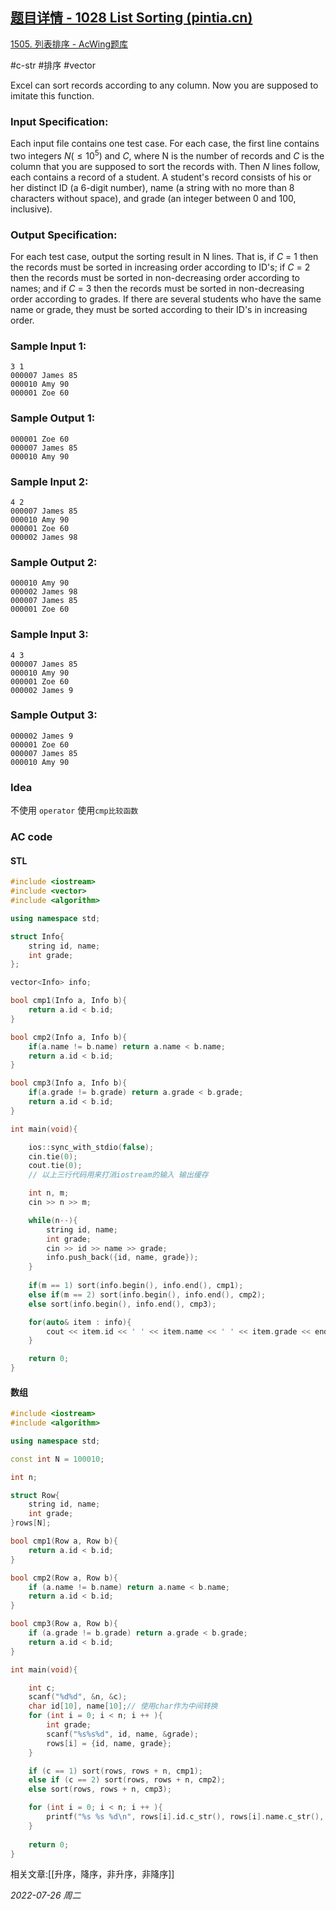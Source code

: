 ## [题目详情 - 1028 List Sorting (pintia.cn)](https://pintia.cn/problem-sets/994805342720868352/problems/994805468327690240)

[1505. 列表排序 - AcWing题库](https://www.acwing.com/problem/content/1507/)

#c-str #排序 #vector 

Excel can sort records according to any column. Now you are supposed to imitate this function.

### Input Specification:

Each input file contains one test case. For each case, the first line contains two integers $N (≤10^5)$ and $C$, where N is the number of records and $C$ is the column that you are supposed to sort the records with. Then $N$ lines follow, each contains a record of a student. A student's record consists of his or her distinct ID (a 6-digit number), name (a string with no more than 8 characters without space), and grade (an integer between 0 and 100, inclusive).

### Output Specification:

For each test case, output the sorting result in N lines. That is, if $C$ = 1 then the records must be sorted in increasing order according to ID's; if $C$ = 2 then the records must be sorted in non-decreasing order according to names; and if $C$ = 3 then the records must be sorted in non-decreasing order according to grades. If there are several students who have the same name or grade, they must be sorted according to their ID's in increasing order.

### Sample Input 1:

```in
3 1
000007 James 85
000010 Amy 90
000001 Zoe 60
```

### Sample Output 1:

```out
000001 Zoe 60
000007 James 85
000010 Amy 90
```

### Sample Input 2:

```in
4 2
000007 James 85
000010 Amy 90
000001 Zoe 60
000002 James 98
```

### Sample Output 2:

```out
000010 Amy 90
000002 James 98
000007 James 85
000001 Zoe 60
```

### Sample Input 3:

```in
4 3
000007 James 85
000010 Amy 90
000001 Zoe 60
000002 James 9
```

### Sample Output 3:

```out
000002 James 9
000001 Zoe 60
000007 James 85
000010 Amy 90
```

### Idea 

不使用 `operator` 使用`cmp比较函数`

### AC code

#### STL

```cpp
#include <iostream>
#include <vector>
#include <algorithm>

using namespace std;

struct Info{
    string id, name;
    int grade;
};

vector<Info> info;

bool cmp1(Info a, Info b){
    return a.id < b.id;
}

bool cmp2(Info a, Info b){
    if(a.name != b.name) return a.name < b.name;
    return a.id < b.id;
}

bool cmp3(Info a, Info b){
    if(a.grade != b.grade) return a.grade < b.grade;
    return a.id < b.id;
}

int main(void){

    ios::sync_with_stdio(false);
    cin.tie(0);
    cout.tie(0);
    // 以上三行代码用来打消iostream的输入 输出缓存

    int n, m;
    cin >> n >> m;

    while(n--){
        string id, name;
        int grade;
        cin >> id >> name >> grade;
        info.push_back({id, name, grade});
    }
    
    if(m == 1) sort(info.begin(), info.end(), cmp1);
    else if(m == 2) sort(info.begin(), info.end(), cmp2);
    else sort(info.begin(), info.end(), cmp3);

    for(auto& item : info){
        cout << item.id << ' ' << item.name << ' ' << item.grade << endl;
    }

    return 0;
}
```

#### 数组

```cpp
#include <iostream>
#include <algorithm>

using namespace std;

const int N = 100010;

int n;

struct Row{
    string id, name;
    int grade;
}rows[N];

bool cmp1(Row a, Row b){
    return a.id < b.id;
}

bool cmp2(Row a, Row b){
    if (a.name != b.name) return a.name < b.name;
    return a.id < b.id;
}

bool cmp3(Row a, Row b){
    if (a.grade != b.grade) return a.grade < b.grade;
    return a.id < b.id;
}

int main(void){

    int c;
    scanf("%d%d", &n, &c);
    char id[10], name[10];// 使用char作为中间转换
    for (int i = 0; i < n; i ++ ){
        int grade;
        scanf("%s%s%d", id, name, &grade);
        rows[i] = {id, name, grade};
    }

    if (c == 1) sort(rows, rows + n, cmp1);
    else if (c == 2) sort(rows, rows + n, cmp2);
    else sort(rows, rows + n, cmp3);

    for (int i = 0; i < n; i ++ ){
        printf("%s %s %d\n", rows[i].id.c_str(), rows[i].name.c_str(), rows[i].grade);
    }
    
    return 0;
}
```


相关文章:[[升序，降序，非升序，非降序]]

*2022-07-26 周二*